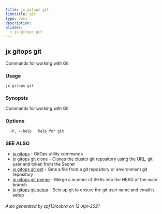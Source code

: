 ```yaml
---
title: jx gitops git
linktitle: git
type: docs
description: 
aliases:
  - jx-gitops_git
---
```


## jx gitops git

Commands for working with Git

### Usage

```
jx gitops git
```

### Synopsis

Commands for working with Git

### Options

```
  -h, --help   help for git
```

### SEE ALSO

* [jx gitops](..)	 - GitOps utility commands
* [jx gitops git clone](jx-gitops_git_clone)	 - Clones the cluster git repository using the URL, git user and token from the Secret
* [jx gitops git get](jx-gitops_git_get)	 - Gets a file from a git repository or environment git repository
* [jx gitops git merge](jx-gitops_git_merge)	 - Merge a number of SHAs into the HEAD of the main branch
* [jx gitops git setup](jx-gitops_git_setup)	 - Sets up git to ensure the git user name and email is setup

###### Auto generated by spf13/cobra on 12-Apr-2021
